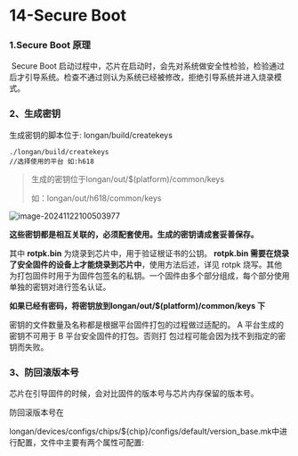 # 14-Secure Boot  

### 1.Secure Boot 原理

​	Secure Boot 启动过程中，芯片在启动时，会先对系统做安全性检验，检验通过后才引导系统。检查不通过则认为系统已经被修改，拒绝引导系统并进入烧录模式。



### 2、生成密钥

生成密钥的脚本位于: longan/build/createkeys   

```
./longan/build/createkeys 
//选择使用的平台 如:h618
```

> 生成的密钥位于longan/out/$(platform)/common/keys 
>
> 如：longan/out/h618/common/keys 

![image-20241122100503977](http://tanzhtanzh.oss-cn-shenzhen.aliyuncs.com/img/image-20241122100503977.png)

**这些密钥都是相互关联的，必须配套使用。生成的密钥请成套妥善保存。**  

其中 **rotpk.bin** 为烧录到芯片中，用于验证根证书的公钥。 **rotpk.bin 需要在烧录了安全固件的设备上才能烧录到芯片中**，使用方法后述，详见 rotpk 烧写。其他为打包固件时用于为固件包签名的私钥。一个固件由多个部分组成，每个部分使用单独的密钥对进行签名认证。



**如果已经有密码，将密钥放到longan/out/$(platform)/common/keys  下**

密钥的文件数量及名称都是根据平台固件打包的过程做过适配的。 A 平台生成的密钥不可用于 B 平台安全固件的打包。否则打
包过程可能会因为找不到指定的密钥而失败。



### 3、防回滚版本号

芯片在引导固件的时候，会对比固件的版本号与芯片内存保留的版本号。



防回滚版本号在 

longan/devices/configs/chips/${chip}/configs/default/version_base.mk中进行配置，文件中主要有两个属性可配置: